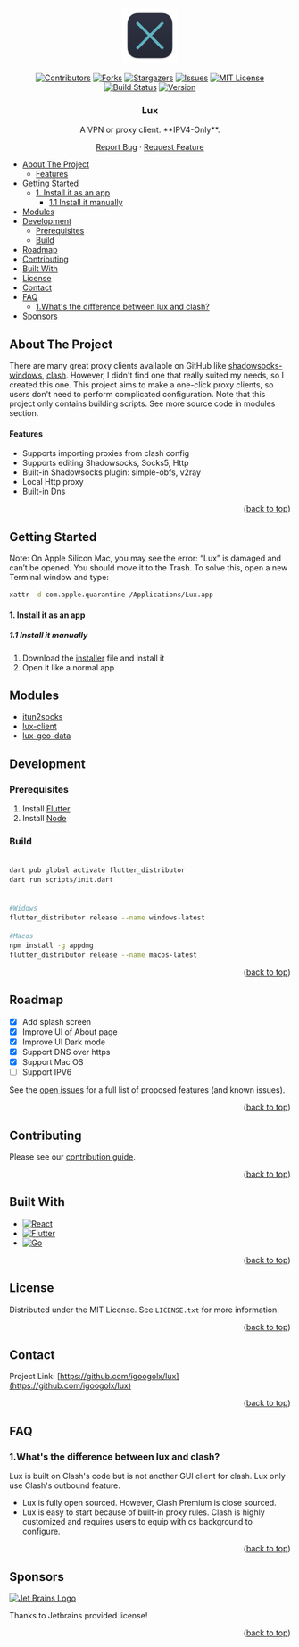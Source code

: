 <a name="readme-top"></a>

<br />
<div align="center">
  <a href="https://github.com/igoogolx/lux">
    <img src="assets/logo.png" alt="Logo" width="100" height="100">
  </a>

[![Contributors][contributors-shield]][contributors-url]
[![Forks][forks-shield]][forks-url]
[![Stargazers][stars-shield]][stars-url]
[![Issues][issues-shield]][issues-url]
[![MIT License][license-shield]][license-url]
[![Build Status][build-shield]][build-url]
[![Version][version-shield]][version-url]

<h3 align="center">Lux</h3>
A VPN or proxy client. **IPV4-Only**.
  <p align="center">
    <a href="https://github.com/igoogolx/lux/issues">Report Bug</a>
    ·
    <a href="https://github.com/igoogolx/lux/issues">Request Feature</a>
  </p>
</div>



- [About The Project](#about-the-project)
  - [Features](#features)
- [Getting Started](#getting-started)
  - [1. Install it as an app](#1-install-it-as-an-app)
    - [1.1 Install it manually](#11-install-it-manually)
- [Modules](#modules)
- [Development](#development)
  - [Prerequisites](#prerequisites)
  - [Build](#build)
- [Roadmap](#roadmap)
- [Contributing](#contributing)
- [Built With](#built-with)
- [License](#license)
- [Contact](#contact)
- [FAQ](#faq)
  - [1.What's the difference between lux and clash?](#1whats-the-difference-between-lux-and-clash)
- [Sponsors](#sponsors)



## About The Project

There are many great proxy clients available on GitHub like [shadowsocks-windows](https://github.com/shadowsocks/shadowsocks-windows), [clash](https://github.com/Dreamacro/clash). However, I didn't find one that really suited my needs, so I created this one.
This project aims to make a one-click proxy clients, so users don't need to perform complicated configuration.
Note that this project only contains building scripts. See more source code in modules section.


#### Features

- Supports importing proxies from clash config
- Supports editing Shadowsocks, Socks5, Http
- Built-in Shadowsocks plugin: simple-obfs, v2ray
- Local Http proxy
- Built-in Dns

<p align="right">(<a href="#readme-top">back to top</a>)</p>


<!-- GETTING STARTED -->
## Getting Started

Note: On Apple Silicon Mac, you may see the error: “Lux” is damaged and can’t be opened. You should move it to the Trash. To solve this, open a new Terminal window and type:
```sh
xattr -d com.apple.quarantine /Applications/Lux.app
```


#### 1. Install it as an app
##### 1.1 Install it manually
1. Download the [installer](https://github.com/igoogolx/lux/releases) file and install it
2. Open it like a normal app



## Modules
* [itun2socks](https://github.com/igoogolx/itun2socks)
* [lux-client](https://github.com/igoogolx/lux-client)
* [lux-geo-data](https://github.com/igoogolx/lux-geo-data)

## Development

### Prerequisites
1. Install [Flutter][Flutter-url]
2. Install [Node][Node-url]
### Build

```sh

dart pub global activate flutter_distributor
dart run scripts/init.dart


#Widows
flutter_distributor release --name windows-latest

#Macos
npm install -g appdmg
flutter_distributor release --name macos-latest
```


<p align="right">(<a href="#readme-top">back to top</a>)</p>


## Roadmap

- [x] Add splash screen
- [x] Improve UI of About page
- [x] Improve UI Dark mode
- [x] Support DNS over https
- [x] Support Mac OS
- [ ] Support IPV6

See the [open issues](https://github.com/igoogolx/lux/issues) for a full list of proposed features (and known issues).

<p align="right">(<a href="#readme-top">back to top</a>)</p>

## Contributing

Please see our [contribution guide](https://github.com/igoogolx/lux/blob/main/doc/CONTRIBUTING.md).

<p align="right">(<a href="#readme-top">back to top</a>)</p>


## Built With

* [![React][React.js]][React-url]
* [![Flutter][Flutter]][Flutter-url]
* [![Go][Go.dev]][Golang-url]

<p align="right">(<a href="#readme-top">back to top</a>)</p>


<!-- LICENSE -->
## License

Distributed under the MIT License. See `LICENSE.txt` for more information.

<p align="right">(<a href="#readme-top">back to top</a>)</p>



<!-- CONTACT -->
## Contact

Project Link: [https://github.com/igoogolx/lux](https://github.com/igoogolx/lux)

<p align="right">(<a href="#readme-top">back to top</a>)</p>



<!-- FAQ -->
## FAQ
### 1.What's the difference between lux and clash?
Lux is built on Clash's code but is not another GUI client for clash. Lux only use Clash's outbound feature.

* Lux is fully open sourced. However, Clash Premium is close sourced.
* Lux is easy to start because of built-in proxy rules. Clash is highly customized and requires users to equip with cs background to configure.


<p align="right">(<a href="#readme-top">back to top</a>)</p>

<!-- Sponsors -->
## Sponsors

<a href="https://jb.gg/OpenSourceSupport">
<img src="https://resources.jetbrains.com/storage/products/company/brand/logos/jb_beam.png" alt="Jet Brains Logo" width="100" height="100">
</a>

Thanks to Jetbrains provided license!

<p align="right">(<a href="#readme-top">back to top</a>)</p>


[contributors-shield]: https://img.shields.io/github/contributors/igoogolx/lux.svg
[contributors-url]: https://github.com/igoogolx/lux/graphs/contributors
[forks-shield]: https://img.shields.io/github/forks/igoogolx/lux.svg
[forks-url]: https://github.com/igoogolx/lux/network/members
[stars-shield]: https://img.shields.io/github/stars/igoogolx/lux.svg
[stars-url]: https://github.com/igoogolx/lux/stargazers
[issues-shield]: https://img.shields.io/github/issues/igoogolx/lux.svg
[issues-url]: https://github.com/igoogolx/lux/issues
[license-shield]: https://img.shields.io/github/license/igoogolx/lux.svg
[license-url]: https://github.com/igoogolx/lux/blob/master/LICENSE.txt
[build-shield]: https://github.com/igoogolx/lux/actions/workflows/build.yml/badge.svg
[build-url]: https://github.com/igoogolx/lux/actions/workflows/build.yml
[version-shield]: https://img.shields.io/github/v/release/igoogolx/lux
[version-url]: https://github.com/igoogolx/lux/releases

[React.js]: https://img.shields.io/badge/React-20232A?logo=react&logoColor=61DAFB
[React-url]: https://reactjs.org/
[Flutter]: https://img.shields.io/badge/Flutter-%2302569B.svg?logo=flutter&logoColor=61DAFB
[Flutter-url]: https://flutter.dev/
[Go.dev]: https://img.shields.io/badge/Go-20232A?logo=go&logoColor=61DAFB
[Golang-url]: https://go.dev/
[Node-url]: https://nodejs.org/
